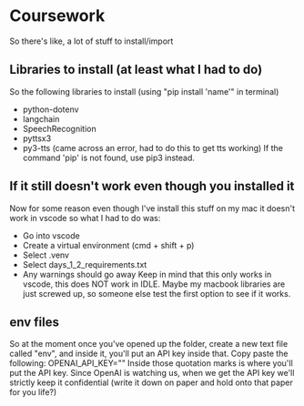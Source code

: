 # Coursework
So there's like, a lot of stuff to install/import

## Libraries to install (at least what I had to do)
So the following libraries to install (using "pip install 'name'" in terminal)
- python-dotenv
- langchain
- SpeechRecognition
- pyttsx3
- py3-tts (came across an error, had to do this to get tts working)
If the command 'pip' is not found, use pip3 instead.

## If it still doesn't work even though you installed it
Now for some reason even though I've install this stuff on my mac it doesn't work in vscode so what I had to do was:
- Go into vscode
- Create a virtual environment (cmd + shift + p)
- Select .venv
- Select days_1_2_requirements.txt
- Any warnings should go away
Keep in mind that this only works in vscode, this does NOT work in IDLE. Maybe my macbook libraries are just screwed up, so someone else test the first option to see if it works.

## env files
So at the moment once you've opened up the folder, create a new text file called "env", and inside it, you'll put an API key inside that.
Copy paste the following: OPENAI_API_KEY=""
Inside those quotation marks is where you'll put the API key. Since OpenAI is watching us, when we get the API key we'll strictly keep it confidential (write it down on paper and hold onto that paper for you life?)
